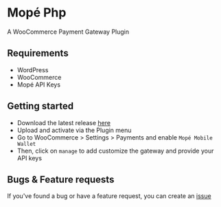 # Mopé Php
A WooCommerce Payment Gateway Plugin

## Requirements
- WordPress
- WooCommerce
- Mopé API Keys

## Getting started
- Download the latest release [here](https://github.com/Vokality/mope-php/releases)
- Upload and activate via the Plugin menu
- Go to WooCommerce > Settings > Payments and enable `Mopé Mobile Wallet`
- Then, click on `manage` to add customize the gateway and provide your API keys

## Bugs & Feature requests
If you've found a bug or have a feature request, you can create an [issue](https://github.com/Vokality/mope-php/issues) 
